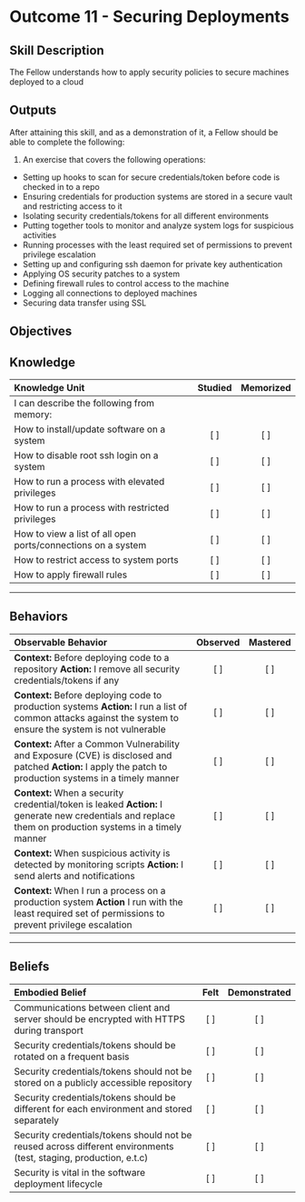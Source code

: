 # Outcome 11 - Securing Deployments

Skill Description
-----------------
The Fellow understands how to apply security policies to secure machines deployed to a cloud


Outputs
-------
After attaining this skill, and as a demonstration of it, a Fellow should be able to complete the following:

1. An exercise that covers the following operations:
  - Setting up hooks to scan for secure credentials/token before code is checked in to a repo
  - Ensuring credentials for production systems are stored in a secure vault and restricting access to it
  - Isolating security credentials/tokens for all different environments
  - Putting together tools to monitor and analyze system logs for suspicious activities
  - Running processes with the least required set of permissions to prevent privilege escalation
  - Setting up and configuring ssh daemon for private key authentication
  - Applying OS security patches to a system
  - Defining firewall rules to control access to the machine
  - Logging all connections to deployed machines
  - Securing data transfer using SSL


**Objectives**
--------------


## **Knowledge**

| Knowledge Unit   |      Studied      | Memorized |
|:-----------------|:-----------------:|:---------:|
| I can describe the following from memory: | | |
| How to install/update software on a system | [ ] | [ ] |
| How to disable root ssh login on a system | [ ] | [ ] |
| How to run a process with elevated privileges | [ ] | [ ] |
| How to run a process with restricted privileges | [ ] | [ ] |
| How to view a list of all open ports/connections on a system | [ ] | [ ] |
| How to restrict access to system ports | [ ] | [ ] |
| How to apply firewall rules | [ ] | [ ] |


----------------


## **Behaviors**

| Observable Behavior   |      Observed      | Mastered |
|:----------------------|:------------------:|:--------:|
| **Context:** Before deploying code to a repository **Action:** I remove all security credentials/tokens if any | [ ] | [ ]  |
| **Context:** Before deploying code to production systems **Action:** I run a list of common attacks against the system to ensure the system is not vulnerable | [ ] | [ ]  |
| **Context:** After a Common Vulnerability and Exposure (CVE) is disclosed and patched **Action:** I apply the patch to production systems in a timely manner | [ ] | [ ]  |
| **Context:** When a security credential/token is leaked **Action:** I generate new credentials and replace them on production systems in a timely manner | [ ] | [ ]  |
| **Context:** When suspicious activity is detected by monitoring scripts **Action:** I send alerts and notifications | [ ] | [ ]  |
| **Context:** When I run a process on a production system **Action** I run with the least required set of permissions to prevent privilege escalation | [ ] | [ ] |


--------------


## **Beliefs**

| Embodied Belief   |      Felt      | Demonstrated |
|:------------------|:--------------:|:------------:|
| Communications between client and server should be encrypted with HTTPS during transport | [ ] | [ ] |
| Security credentials/tokens should be rotated on a frequent basis | [ ] | [ ] |
| Security credentials/tokens should not be stored on a publicly accessible repository | [ ] | [ ] |
| Security credentials/tokens should be different for each environment and stored separately | [ ] | [ ] |
| Security credentials/tokens should not be reused across different environments (test, staging, production, e.t.c) | [ ] | [ ] |
| Security is vital in the software deployment lifecycle | [ ] | [ ] |
